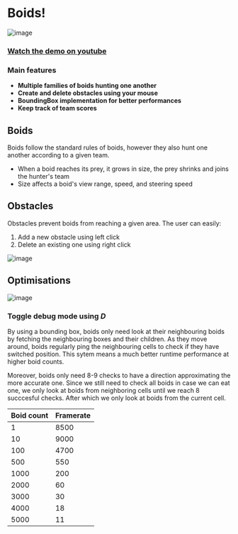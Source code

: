 # Boids!

![image](https://github.com/user-attachments/assets/66ef5566-07d5-40ed-b016-910c960030c2)
### [Watch the demo on youtube](https://youtu.be/TdexYwXqdPY)

### Main features
- **Multiple families of boids hunting one another**
- **Create and delete obstacles using your mouse**
- **BoundingBox implementation for better performances**
- **Keep track of team scores**

## Boids
Boids follow the standard rules of boids, however they also hunt one another according to a given team.
- When a boid reaches its prey, it grows in size, the prey shrinks and joins the hunter's team
- Size affects a boid's view range, speed, and steering speed

## Obstacles
Obstacles prevent boids from reaching a given area. The user can easily:
1. Add a new obstacle using left click
2. Delete an existing one using right click
   
![image](https://github.com/user-attachments/assets/94c7b50a-ea40-48d7-94ef-e4b997c79fd3)

## Optimisations

![image](https://github.com/user-attachments/assets/551fbbe2-08e7-43b9-a12d-52ac065e89a9)

### Toggle debug mode using *D*
By using a bounding box, boids only need look at their neighbouring boids by fetching the neighbouring boxes and their children.
As they move around, boids regularly ping the neighbouring cells to check if they have switched position.
This sytem means a much better runtime performance at higher boid counts.

Moreover, boids only need 8-9 checks to have a direction approximating the more accurate one. Since we still need to check all boids in case we can eat one, we only look at boids from neighboring cells until we reach 8 succcesful checks.
After which we only look at boids from the current cell.

| Boid count | Framerate |
| ---------- | --------- |
| 1          | 8500      |
| 10         | 9000      |
| 100        | 4700      |
| 500        | 550       |
| 1000       | 200       |
| 2000       | 60        |
| 3000       | 30        |
| 4000       | 18        |
| 5000       | 11        |


